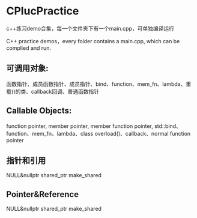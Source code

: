 # CPlucPractice
c++练习demo合集，每一个文件夹下有一个main.cpp，可单独编译运行

C++ practice demos，every folder contains a main.cpp, which can be complied and run.

## 可调用对象:
函数指针、成员函数指针、成员指针、bind、function、mem_fn、lambda、重载()的类、callback回调、普通函数指针

## Callable Objects:
function pointer, member pointer, member function pointer, std::bind、function、mem_fn、lambda、class overload()、callback、normal function pointer

## 指针和引用
NULL&nullptr  shared_ptr  make_shared

## Pointer&Reference
NULL&nullptr  shared_ptr  make_shared
